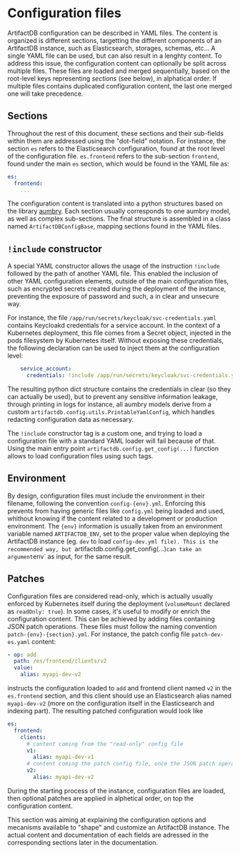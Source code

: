 # Configuration files

ArtifactDB configuration can be described in YAML files. The content is organized is different sections, targetting the
different components of an ArtifactDB instance, such as Elasticsearch, storages, schemas, etc... A single YAML file can
be used, but can also result in a lenghty content. To address this issue, the configuration content can optionally be
split across multiple files. These files are loaded and merged sequentially, based on the root-level keys representing
*sections* (see below), in alphatical order. If multiple files contains duplicated configuration content, the last one
merged one will take precedence.

## Sections

Throughout the rest of this document, these sections and their sub-fields within them are addressed using the
"dot-field" notation. For instance, the section `es` refers to the Elasticsearch configuration, found at the root level
of the configuration file. `es.frontend` refers to the sub-section `frontend`, found under the main `es` section, which
would be found in the YAML file as:

```yaml
es:
  frontend:
    ...
```

The configuration content is translated into a python structures based on the library
[aumbry](https://aumbry.readthedocs.io/en/latest/). Each section usually corresponds to one aumbry model, as well
as complex sub-sections. The final structure is assembled in a class named `ArtifactDBConfigBase`, mapping sections
found in the YAML files.


## `!include` constructor

A special YAML constructor allows the usage of the instruction `!include` followed by the path of another YAML file.
This enabled the inclusion of other YAML configuration elements, outside of the main configuration files, such as
encrypted secrets created during the deployment of the instance, preventing the exposure of password and such, a in
clear and unsecure way.

For instance, the file `/app/run/secrets/keycloak/svc-credentials.yaml` contains Keycloakd credentials for a service
account. In the context of a Kubernetes deployment, this file comes from a Secret object, injected in the pods
filesystem by Kubernetes itself. Without exposing these credentials, the following declaration can be used to inject
them at the configuration level:

```yaml
    service_account:
      credentials: !include /app/run/secrets/keycloak/svc-credentials.yaml
```

The resulting python dict structure contains the credentials in clear (so they can actually be used), but to prevent any
sensitive information leakage, through printing in logs for instance, all aumbry models derive from a custom
`artifactdb.config.utils.PrintableYamlConfig`, which handles redacting configuration data as necessary.

The `!include` constructor tag is a custom one, and trying to load a configuration file with a standard YAML loader will
fail because of that. Using the main entry point `artifactdb.config.get_config(...)` function allows to load
configuration files using such tags.

## Environment

By design, configuration files must include the environment in their filename, following the convention
`config-{env}.yml`. Enforcing this prevents from having generic files like `config.yml` being loaded and used,
whithout knowing if the content related to a development or production environment. The `{env}` information is usually
taken from an environment variable named `ARTIFACTDB_ENV`, set to the proper value when deploying the ArtifactDB
instance (eg. `dev` to load `config-dev.yml file). This is the recommended way, but `artifactdb.config.get_config(...)`
can take an argument `env` as input, for the same result.

## Patches

Configuration files are considered read-only, which is actually usually enforced by Kubernetes itself during the
deployment (`volumeMount` declared as `readOnly: true`). In some cases, it's useful to modify or enrich the
configuration content. This can be achieved by adding files containing JSON patch operations. These files must follow
the naming convention `patch-{env}-{section}.yml`. For instance, the patch config file `patch-dev-es.yaml` content:

```yaml
- op: add
  path: /es/frontend/clients/v2
  value:
    alias: myapi-dev-v2
```

instructs the configuration loaded to `add` and frontend client named `v2` in the `es.frontend` section, and
this client should use an Elasticsearch alias named `myapi-dev-v2` (more on the configuration itself in the
Elasticsearch and indexing part). The resulting patched configuration would look like

```yaml
es:
  frontend:
    clients:
      # content coming from the "read-only" config file
      v1:
        alias: myapi-dev-v1
      # content coming the patch config file, once the JSON patch operations were applied
      v2:
        alias: myapi-dev-v2

```

During the starting process of the instance, configuration files are loaded, then optional patches are applied in
alphetical order, on top the configuration content.

This section was aiming at explaining the configuration options and mecanisms available to "shape" and customize an
ArtifactDB instance. The actual content and documentation of each fields are adressed in the corresponding sections
later in the documentation.

